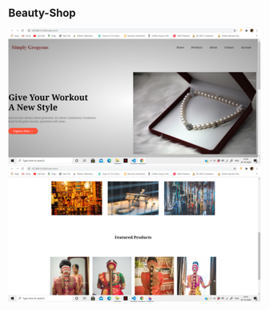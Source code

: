 ## Beauty-Shop
<p>
  <img src ="images/desktop-size-1.png">
  <img src ="images/desktop-size-2.png">
  </p>
